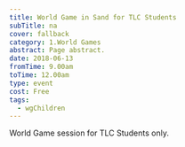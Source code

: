 ```yaml
---
title: World Game in Sand for TLC Students
subTitle: na
cover: fallback
category: 1.World Games
abstract: Page abstract.
date: 2018-06-13
fromTime: 9.00am
toTime: 12.00am
type: event
cost: Free
tags:
  - wgChildren
---
```


World Game session for TLC Students only.

